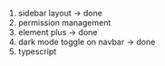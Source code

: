 1. sidebar layout -> done
2. permission management
3. element plus -> done
4. dark mode toggle on navbar -> done
5. typescript
